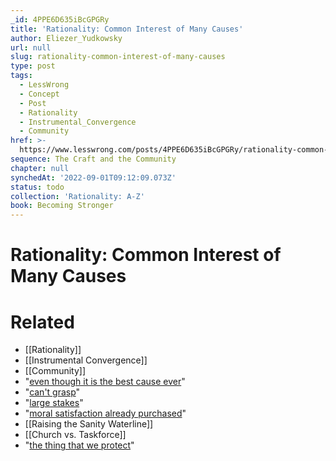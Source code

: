 ```yaml
---
_id: 4PPE6D635iBcGPGRy
title: 'Rationality: Common Interest of Many Causes'
author: Eliezer_Yudkowsky
url: null
slug: rationality-common-interest-of-many-causes
type: post
tags:
  - LessWrong
  - Concept
  - Post
  - Rationality
  - Instrumental_Convergence
  - Community
href: >-
  https://www.lesswrong.com/posts/4PPE6D635iBcGPGRy/rationality-common-interest-of-many-causes
sequence: The Craft and the Community
chapter: null
synchedAt: '2022-09-01T09:12:09.073Z'
status: todo
collection: 'Rationality: A-Z'
book: Becoming Stronger
---
```


# Rationality: Common Interest of Many Causes


# Related

- [[Rationality]]
- [[Instrumental Convergence]]
- [[Community]]
- "[even though it is the best cause ever](/lw/2v/the_tragedy_of_the_anticommons/242#comments)"
- "[can't grasp](http://www.overcomingbias.com/2007/05/scope_insensiti.html)"
- "[large stakes](http://www.overcomingbias.com/2007/05/one_life_agains.html)"
- "[moral satisfaction already purchased](http://www.overcomingbias.com/2007/05/scope_insensiti.html)"
- [[Raising the Sanity Waterline]]
- [[Church vs. Taskforce]]
- "[the thing that we protect](http://www.overcomingbias.com/2008/01/something-to-pr.html)"